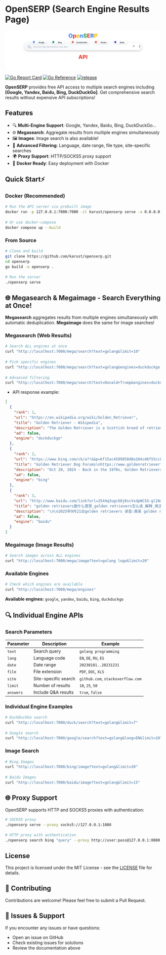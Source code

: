 # OpenSERP (Search Engine Results Page)

![OpenSERP](/logo.svg)

[![Go Report Card](https://goreportcard.com/badge/github.com/karust/openserp)](https://goreportcard.com/report/github.com/karust/openserp)
[![Go Reference](https://pkg.go.dev/badge/github/karust/openserp?style=for-the-badge)](https://pkg.go.dev/github.com/karust/openserp)
[![release](https://img.shields.io/github/release/karust/openserp)](https://github.com/karust/openserp/releases)

<!--[![Docker Pulls](https://img.shields.io/docker/pulls/karust/openserp)](https://hub.docker.com/repository/docker/karust/openserp)-->

**OpenSERP** provides free API access to multiple search engines including **[Google, Yandex, Baidu, Bing, DuckDuckGo]**. Get comprehensive search results without expensive API subscriptions!

## Features

- 🔍 **Multi-Engine Support**: Google, Yandex, Baidu, Bing, DuckDuckGo...
- 🌐 **Megasearch**: Aggregate results from multiple engines simultaneously
- 🖼 **Images**: Image search is also available!
- 🎯 **Advanced Filtering**: Language, date range, file type, site-specific searches
- 🌍 **Proxy Support**: HTTP/SOCKS5 proxy support
- 🐳 **Docker Ready**: Easy deployment with Docker

## Quick Start⚡️

### Docker (Recommended)

```bash
# Run the API server via prebuilt image
docker run -p 127.0.0.1:7000:7000 -it karust/openserp serve -a 0.0.0.0 -p 7000

# Or use docker-compose
docker compose up --build
```

### From Source

```bash
# Clone and build
git clone https://github.com/karust/openserp.git
cd openserp
go build -o openserp .

# Run the server
./openserp serve
```

## 🌐 Megasearch & Megaimage - Search Everything at Once!

**Megasearch** aggregates results from multiple engines simultaneously with automatic deduplication. **Megaimage** does the same for image searches!

### Megasearch (Web Results)

```bash
# Search ALL engines at once
curl "http://localhost:7000/mega/search?text=golang&limit=10"

# Pick specific engines
curl "http://localhost:7000/mega/search?text=golang&engines=duckduckgo,bing&limit=15"

# Advanced filtering
curl "http://localhost:7000/mega/search?text=Donald+Trump&engines=duckduckgo,bing&limit=20&date=20251005..20251005&lang=EN"
```

- API response example:

```json
[
  {
    "rank": 1,
    "url": "https://en.wikipedia.org/wiki/Golden_Retriever",
    "title": "Golden Retriever - Wikipedia",
    "description": "The Golden Retriever is a Scottish breed of retriever dog of medium size. It is characterised by a gentle and affectionate nature and a striking golden coat. It is a working dog, and registration is subject to successful completion of a working trial. [2] It is commonly kept as a companion dog and is among the most frequently registered breeds in several Western countries; some may compete in ...",
    "ad": false,
    "engine": "duckduckgo"
  },
  {
    "rank": 2,
    "url": "https://www.bing.com/ck/a?!&&p=6f15ac4589858d0a104cd6f55cc8e91e8d8d6da91f905b626921f67f2323a467JmltdHM9MTc1OTE5MDQwMA&ptn=3&ver=2&hsh=4&fclid=2357c2f4-6131-68de-359f-d48c607c691d&u=a1aHR0cHM6Ly93d3cuZ29sZGVucmV0cmlldmVyZm9ydW0uY29tL3RocmVhZHMvdW5kZXJzdGFuZGluZy13aHktZ29sZGVuLXJldHJpZXZlciVFMiU4MCU5OXMtbGlmZXNwYW4taGFsdmVkLWluLXRoZS1sYXN0LTM1LXllYXJzLjM1NzMyMi8&ntb=1",
    "title": "Golden Retriever Dog Forums\nhttps://www.goldenretrieverforum.com › threads › understanding-why-g…",
    "description": "Oct 20, 2024 · Back in the 1970s, Golden Retrievers routinely lived until 16 and 17 years old, they are now living until 9 or 10 years old. Golden Retrievers seem to be dying mostly of bone …",
    "ad": false,
    "engine": "bing"
  },
  {
    "rank": 3,
    "url": "http://www.baidu.com/link?url=2544q3ugc68j0scVxdpWCSX-gl2AmuCy1l7uRR3loIfS1hmJWMiJKW4MDGWoZrLE7X-ybu1L7T8PspoL7iy_dK",
    "title": "golden retrievers是什么意思_golden retrievers怎么读_解释_用法...",
    "description": "\n\n2025年9月21日golden retrievers 读音:美英 golden retrievers基本解释 金毛猎犬 分词解释 golden金(黄)色的 retrievers寻猎物犬( retriever的名词复数 ) 词组短语 golden retrieversfor sale出售金毛寻回犬 golden retrieversnear me我附近的金毛寻回犬 golden retrieverspuppies金毛寻回犬幼犬...\ndanci.gei6.com/golden...retrievers...",
    "ad": false,
    "engine": "baidu"
  }
]
```

### Megaimage (Image Results)

```bash
# Search images across ALL engines
curl "http://localhost:7000/mega/image?text=golang logo&limit=20"
```

### Available Engines

```bash
# Check which engines are available
curl "http://localhost:7000/mega/engines"
```

**Available engines:** `google`, `yandex`, `baidu`, `bing`, `duckduckgo`

## 🔍 Individual Engine APIs

### Search Parameters

| Parameter | Description          | Example                           |
| --------- | -------------------- | --------------------------------- |
| `text`    | Search query         | `golang programming`              |
| `lang`    | Language code        | `EN`, `DE`, `RU`, `ES`            |
| `date`    | Date range           | `20230101..20231231`              |
| `file`    | File extension       | `PDF`, `DOC`, `XLS`               |
| `site`    | Site-specific search | `github.com`, `stackoverflow.com` |
| `limit`   | Number of results    | `10`, `25`, `50`                  |
| `answers` | Include Q&A results  | `true`, `false`                   |

### Individual Engine Examples

```bash
# DuckDuckGo search
curl "http://localhost:7000/duck/search?text=golang&limit=7"

# Google search
curl "http://localhost:7000/google/search?text=golang&lang=EN&limit=10"
```

### Image Search

```bash
# Bing Images
curl "http://localhost:7000/bing/image?text=golang&limit=20"

# Baidu Images
curl "http://localhost:7000/baidu/image?text=golang&limit=15"
```

## 🌐 Proxy Support

OpenSERP supports HTTP and SOCKS5 proxies with authentication:

```bash
# SOCKS5 proxy
./openserp serve --proxy socks5://127.0.0.1:1080

# HTTP proxy with authentication
./openserp search bing "query" --proxy http://user:pass@127.0.0.1:8080
```

## License

This project is licensed under the MIT License - see the [LICENSE](LICENSE) file for details.

## 🤝 Contributing

Contributions are welcome! Please feel free to submit a Pull Request.

## 👾 Issues & Support

If you encounter any issues or have questions:

- Open an issue on GitHub
- Check existing issues for solutions
- Review the documentation above
